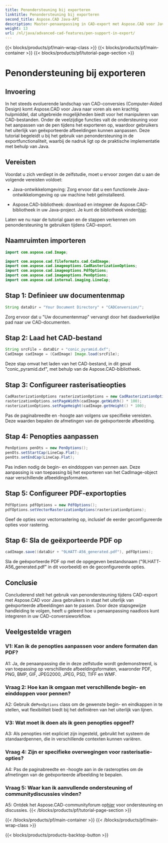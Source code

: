 ```yaml
---
title: Penondersteuning bij exporteren
linktitle: Penondersteuning bij exporteren
second_title: Aspose.CAD Java-API
description: Master-penaanpassing in CAD-export met Aspose.CAD voor Java. Volg onze stapsgewijze handleiding voor een naadloze integratie.
weight: 13
url: /nl/java/advanced-cad-features/pen-support-in-export/
---
```


{{< blocks/products/pf/main-wrap-class >}}
{{< blocks/products/pf/main-container >}}
{{< blocks/products/pf/tutorial-page-section >}}

# Penondersteuning bij exporteren

## Invoering

In het steeds evoluerende landschap van CAD-conversies (Computer-Aided Design) komt Aspose.CAD voor Java naar voren als een krachtig hulpmiddel, dat uitgebreide mogelijkheden biedt voor het manipuleren van CAD-bestanden. Onder de veelzijdige functies valt de ondersteuning voor het aanpassen van de pen tijdens het exporteren op, waardoor gebruikers het uiterlijk van geëxporteerde afbeeldingen kunnen aanpassen. Deze tutorial begeleidt u bij het gebruik van penondersteuning in de exportfunctionaliteit, waarbij de nadruk ligt op de praktische implementatie met behulp van Java.

## Vereisten

Voordat u zich verdiept in de zelfstudie, moet u ervoor zorgen dat u aan de volgende vereisten voldoet:

- Java-ontwikkelomgeving: Zorg ervoor dat u een functionele Java-ontwikkelomgeving op uw machine hebt geïnstalleerd.

-  Aspose.CAD-bibliotheek: download en integreer de Aspose.CAD-bibliotheek in uw Java-project. Je kunt de bibliotheek vinden[hier](https://releases.aspose.com/cad/java/).

Laten we nu naar de tutorial gaan en de stappen verkennen om penondersteuning te gebruiken tijdens CAD-export.

## Naamruimten importeren

```java
import com.aspose.cad.Image;

import com.aspose.cad.fileformats.cad.CadImage;
import com.aspose.cad.imageoptions.CadRasterizationOptions;
import com.aspose.cad.imageoptions.PdfOptions;
import com.aspose.cad.imageoptions.PenOptions;
import com.aspose.cad.internal.imaging.LineCap;
```

## Stap 1: Definieer uw documentenmap

```java
String dataDir = "Your Document Directory" + "CADConversion/";
```

Zorg ervoor dat u "Uw documentenmap" vervangt door het daadwerkelijke pad naar uw CAD-documenten.

## Stap 2: Laad het CAD-bestand

```java
String srcFile = dataDir + "conic_pyramid.dxf";
CadImage cadImage = (CadImage) Image.load(srcFile);
```

Deze stap omvat het laden van het CAD-bestand, in dit geval "conic_pyramid.dxf", met behulp van de Aspose.CAD-bibliotheek.

## Stap 3: Configureer rasterisatieopties

```java
CadRasterizationOptions rasterizationOptions = new CadRasterizationOptions();
rasterizationOptions.setPageWidth(cadImage.getWidth() * 100);
rasterizationOptions.setPageHeight(cadImage.getHeight() * 100);
```

Pas de paginabreedte en -hoogte aan volgens uw specifieke vereisten. Deze waarden bepalen de afmetingen van de geëxporteerde afbeelding.

## Stap 4: Penopties aanpassen

```java
PenOptions penOts = new PenOptions();
penOts.setStartCap(LineCap.Flat);
penOts.setEndCap(LineCap.Flat);
```

Pas indien nodig de begin- en einddoppen van pennen aan. Deze aanpassing is van toepassing bij het exporteren van het CadImage-object naar verschillende afbeeldingsformaten.

## Stap 5: Configureer PDF-exportopties

```java
PdfOptions pdfOptions = new PdfOptions();
pdfOptions.setVectorRasterizationOptions(rasterizationOptions);
```

Geef de opties voor vectorrastering op, inclusief de eerder geconfigureerde opties voor rastering.

## Stap 6: Sla de geëxporteerde PDF op

```java
cadImage.save((dataDir + "9LHATT-A56_generated.pdf"), pdfOptions);
```

Sla de geëxporteerde PDF op met de opgegeven bestandsnaam ("9LHATT-A56_generated.pdf" in dit voorbeeld) en de geconfigureerde opties.

## Conclusie

Concluderend stelt het gebruik van penondersteuning tijdens CAD-export met Aspose.CAD voor Java gebruikers in staat het uiterlijk van geëxporteerde afbeeldingen aan te passen. Door deze stapsgewijze handleiding te volgen, heeft u geleerd hoe u penaanpassing naadloos kunt integreren in uw CAD-conversieworkflow.

## Veelgestelde vragen

### V1: Kan ik de penopties aanpassen voor andere formaten dan PDF?

A1: Ja, de penaanpassing die in deze zelfstudie wordt gedemonstreerd, is van toepassing op verschillende afbeeldingsformaten, waaronder PDF, PNG, BMP, GIF, JPEG2000, JPEG, PSD, TIFF en WMF.

### Vraag 2: Hoe kan ik omgaan met verschillende begin- en einddoppen voor pennen?

 A2: Gebruik de`PenOptions` class om de gewenste begin- en eindkappen in te stellen, wat flexibiliteit biedt bij het definiëren van het uiterlijk van lijnen.

### V3: Wat moet ik doen als ik geen penopties opgeef?

A3: Als penopties niet expliciet zijn ingesteld, gebruikt het systeem de standaardpennen, die in verschillende contexten kunnen variëren.

### Vraag 4: Zijn er specifieke overwegingen voor rasterisatie-opties?

A4: Pas de paginabreedte en -hoogte aan in de rasteropties om de afmetingen van de geëxporteerde afbeelding te bepalen.

### Vraag 5: Waar kan ik aanvullende ondersteuning of communitydiscussies vinden?

 A5: Ontdek het Aspose.CAD-communityforum op[hier](https://forum.aspose.com/c/cad/19) voor ondersteuning en discussies.
{{< /blocks/products/pf/tutorial-page-section >}}

{{< /blocks/products/pf/main-container >}}
{{< /blocks/products/pf/main-wrap-class >}}

{{< blocks/products/products-backtop-button >}}
